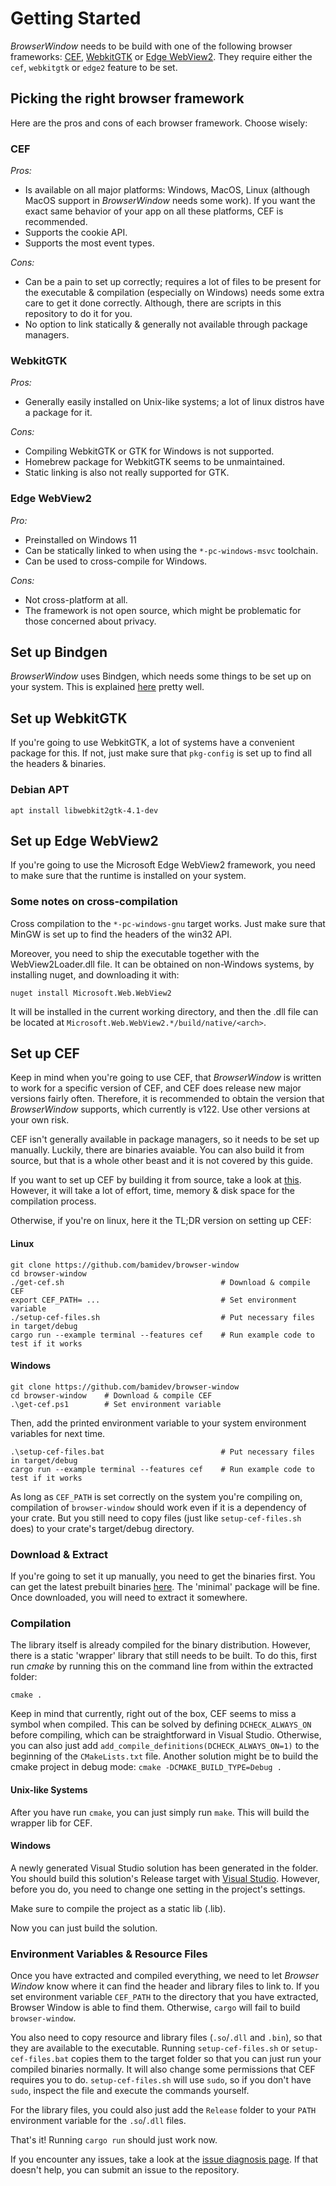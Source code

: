 # Getting Started

_BrowserWindow_ needs to be build with one of the following browser frameworks: [CEF](https://bitbucket.org/chromiumembedded/cef/wiki/Home), [WebkitGTK](https://www.webkit.org/) or [Edge WebView2](https://developer.microsoft.com/en-us/microsoft-edge/webview2/?form=MA13LH). They require either the `cef`, `webkitgtk` or `edge2` feature to be set.

## Picking the right browser framework

Here are the pros and cons of each browser framework. Choose wisely:

### CEF

*Pros:*
* Is available on all major platforms: Windows, MacOS, Linux (although MacOS support in _BrowserWindow_ needs some work).
If you want the exact same behavior of your app on all these platforms, CEF is recommended.
* Supports the cookie API.
* Supports the most event types.

*Cons:*
* Can be a pain to set up correctly; requires a lot of files to be present for the executable & compilation (especially on Windows) needs some extra care to get it done correctly. Although, there are scripts in this repository to do it for you.
* No option to link statically & generally not available through package managers.

### WebkitGTK

*Pros:*
* Generally easily installed on Unix-like systems; a lot of linux distros have a package for it.

*Cons:*
* Compiling WebkitGTK or GTK for Windows is not supported.
* Homebrew package for WebkitGTK seems to be unmaintained.
* Static linking is also not really supported for GTK.

### Edge WebView2

*Pro:*
* Preinstalled on Windows 11
* Can be statically linked to when using the `*-pc-windows-msvc` toolchain.
* Can be used to cross-compile for Windows.

*Cons:*
* Not cross-platform at all.
* The framework is not open source, which might be problematic for those concerned about privacy.

## Set up Bindgen

_BrowserWindow_ uses Bindgen, which needs some things to be set up on your system.
This is explained [here](https://rust-lang.github.io/rust-bindgen/requirements.html) pretty well.

## Set up WebkitGTK

If you're going to use WebkitGTK, a lot of systems have a convenient package for this. If not, just
make sure that `pkg-config` is set up to find all the headers & binaries.

### Debian APT

`apt install libwebkit2gtk-4.1-dev`

## Set up Edge WebView2

If you're going to use the Microsoft Edge WebView2 framework, you need to make sure that the runtime
is installed on your system.

### Some notes on cross-compilation

Cross compilation to the `*-pc-windows-gnu` target works. Just make sure that MinGW is set up to
find the headers of the win32 API.

Moreover, you need to ship the executable together with the WebView2Loader.dll file.
It can be obtained on non-Windows systems, by installing nuget, and downloading it with:

`nuget install Microsoft.Web.WebView2`

It will be installed in the current working directory, and then the .dll file can be located at
`Microsoft.Web.WebView2.*/build/native/<arch>`.

## Set up CEF

Keep in mind when you're going to use CEF, that _BrowserWindow_ is written to work for a specific version of CEF, and CEF does release new major versions fairly often. Therefore, it is recommended to
obtain the version that _BrowserWindow_ supports, which currently is v122. Use other versions at
your own risk.

CEF isn't generally available in package managers, so it needs to be set up manually. Luckily, there are binaries avaiable. You can also build it from source, but that is a whole other beast and it is
not covered by this guide.

If you want to set up CEF by building it from source, take a look at [this](https://bitbucket.org/chromiumembedded/cef/wiki/MasterBuildQuickStart.md).
However, it will take a lot of effort, time, memory & disk space for the compilation process.

Otherwise, if you're on linux, here it the TL;DR version on setting up CEF:

#### Linux

```
git clone https://github.com/bamidev/browser-window
cd browser-window
./get-cef.sh                                   # Download & compile CEF
export CEF_PATH= ...                           # Set environment variable
./setup-cef-files.sh                           # Put necessary files in target/debug
cargo run --example terminal --features cef    # Run example code to test if it works
```

#### Windows

```
git clone https://github.com/bamidev/browser-window
cd browser-window    # Download & compile CEF
.\get-cef.ps1        # Set environment variable
```
Then, add the printed environment variable to your system environment variables for next time.
```
.\setup-cef-files.bat                          # Put necessary files in target/debug
cargo run --example terminal --features cef    # Run example code to test if it works
```

As long as `CEF_PATH` is set correctly on the system you're compiling on, compilation of `browser-window`
should work even if it is a dependency of your crate.
But you still need to copy files (just like `setup-cef-files.sh` does) to your crate's target/debug directory.

### Download & Extract

If you're going to set it up manually, you need to get the binaries first.
You can get the latest prebuilt binaries [here](https://cef-builds.spotifycdn.com/index.html).
The 'minimal' package will be fine.
Once downloaded, you will need to extract it somewhere.

### Compilation

The library itself is already compiled for the binary distribution. However, there is a static 'wrapper' library that still needs to be built.
To do this, first run _cmake_ by running this on the command line from within the extracted folder:
```
cmake .
```
Keep in mind that currently, right out of the box, CEF seems to miss a symbol when compiled.
This can be solved by defining `DCHECK_ALWAYS_ON` before compiling, which can be straightforward in
Visual Studio.
Otherwise, you can also just add `add_compile_definitions(DCHECK_ALWAYS_ON=1)` to the beginning of
the `CMakeLists.txt` file.
Another solution might be to build the cmake project in debug mode: `cmake -DCMAKE_BUILD_TYPE=Debug .`

#### Unix-like Systems

After you have run `cmake`, you can just simply run `make`. This will build the wrapper lib for CEF.

#### Windows

A newly generated Visual Studio solution has been generated in the folder.
You should build this solution's Release target with [Visual Studio](https://visualstudio.microsoft.com/vs/).
However, before you do, you need to change one setting in the project's settings.

Make sure to compile the project as a static lib (.lib).

Now you can just build the solution.

### Environment Variables & Resource Files

Once you have extracted and compiled everything, we need to let _Browser Window_ know where it can find the header and library files to link to.
If you set environment variable `CEF_PATH` to the directory that you have extracted, Browser Window is able to find them.
Otherwise, `cargo` will fail to build `browser-window`.

You also need to copy resource and library files (`.so`/`.dll` and `.bin`), so that they are available to the executable.
Running `setup-cef-files.sh` or `setup-cef-files.bat` copies them to the target
folder so that you can just run your compiled binaries normally.
It will also change some permissions that CEF requires you to do.
`setup-cef-files.sh` will use `sudo`, so if you don't have `sudo`, inspect the file and execute the commands yourself.

For the library files, you could also just add the `Release` folder to your `PATH` environment variable for the `.so`/`.dll` files.

That's it!
Running `cargo run` should just work now.

If you encounter any issues, take a look at the [issue diagnosis page](https://github.com/bamilab/browser-window/blob/master/docs/ISSUE-DIAGNOSIS.md).
If that doesn't help, you can submit an issue to the repository.
